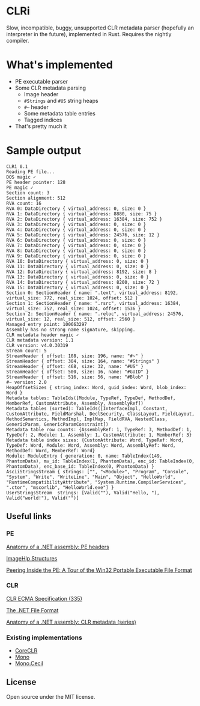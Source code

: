 # CLRi

Slow, incompatible, buggy, unsupported CLR metadata parser (hopefully an interpreter in the future), implemented in Rust. Requires the nightly compiler.

# What's implemented

* PE executable parser
* Some CLR metadata parsing
  * Image header
  * `#Strings` and `#US` string heaps
  * `#~` header
  * Some metadata table entries
  * Tagged indices
* That's pretty much it

# Sample output

    CLRi 0.1
    Reading PE file...
    DOS magic ✓
    PE header pointer: 128
    PE magic ✓
    Section count: 3
    Section alignment: 512
    RVA count: 16
    RVA 0: DataDirectory { virtual_address: 0, size: 0 }
    RVA 1: DataDirectory { virtual_address: 8880, size: 75 }
    RVA 2: DataDirectory { virtual_address: 16384, size: 752 }
    RVA 3: DataDirectory { virtual_address: 0, size: 0 }
    RVA 4: DataDirectory { virtual_address: 0, size: 0 }
    RVA 5: DataDirectory { virtual_address: 24576, size: 12 }
    RVA 6: DataDirectory { virtual_address: 0, size: 0 }
    RVA 7: DataDirectory { virtual_address: 0, size: 0 }
    RVA 8: DataDirectory { virtual_address: 0, size: 0 }
    RVA 9: DataDirectory { virtual_address: 0, size: 0 }
    RVA 10: DataDirectory { virtual_address: 0, size: 0 }
    RVA 11: DataDirectory { virtual_address: 0, size: 0 }
    RVA 12: DataDirectory { virtual_address: 8192, size: 8 }
    RVA 13: DataDirectory { virtual_address: 0, size: 0 }
    RVA 14: DataDirectory { virtual_address: 8200, size: 72 }
    RVA 15: DataDirectory { virtual_address: 0, size: 0 }
    Section 0: SectionHeader { name: ".text", virtual_address: 8192, virtual_size: 772, real_size: 1024, offset: 512 }
    Section 1: SectionHeader { name: ".rsrc", virtual_address: 16384, virtual_size: 752, real_size: 1024, offset: 1536 }
    Section 2: SectionHeader { name: ".reloc", virtual_address: 24576, virtual_size: 12, real_size: 512, offset: 2560 }
    Managed entry point: 100663297
    Assembly has no strong name signature, skipping.
    CLR metadata header magic ✓
    CLR metadata version: 1.1
    CLR version: v4.0.30319
    Stream count: 5
    StreamHeader { offset: 108, size: 196, name: "#~" }
    StreamHeader { offset: 304, size: 164, name: "#Strings" }
    StreamHeader { offset: 468, size: 32, name: "#US" }
    StreamHeader { offset: 500, size: 16, name: "#GUID" }
    StreamHeader { offset: 516, size: 56, name: "#Blob" }
    #~ version: 2.0
    HeapOffsetSizes { string_index: Word, guid_index: Word, blob_index: Word }
    Metadata tables: TableIds([Module, TypeRef, TypeDef, MethodDef, MemberRef, CustomAttribute, Assembly, AssemblyRef])
    Metadata tables (sorted): TableIds([InterfaceImpl, Constant, CustomAttribute, FieldMarshal, DeclSecurity, ClassLayout, FieldLayout, MethodSemantics, MethodImpl, ImplMap, FieldRVA, NestedClass, GenericParam, GenericParamConstraint])
    Metadata table row counts: {AssemblyRef: 1, TypeRef: 3, MethodDef: 1, TypeDef: 2, Module: 1, Assembly: 1, CustomAttribute: 1, MemberRef: 3}
    Metadata table index sizes: {CustomAttribute: Word, TypeRef: Word, TypeDef: Word, Module: Word, Assembly: Word, AssemblyRef: Word, MethodDef: Word, MemberRef: Word}
    Module: ModuleEntry { generation: 0, name: TableIndex(149, PhantomData), mv_id: TableIndex(1, PhantomData), enc_id: TableIndex(0, PhantomData), enc_base_id: TableIndex(0, PhantomData) }
    AsciiStringsStream { strings: ["", "<Module>", "Program", "Console", "System", "Write", "WriteLine", "Main", "Object", "HelloWorld", "RuntimeCompatibilityAttribute", "System.Runtime.CompilerServices", ".ctor", "mscorlib", "HelloWorld.exe"] }
    UserStringsStream  strings: [Valid(""), Valid("Hello, "), Valid("world!"), Valid("")] 

## Useful links

### PE

[Anatomy of a .NET assembly: PE headers](https://www.simple-talk.com/blogs/anatomy-of-a-net-assembly-pe-headers/)

[ImageHlp Structures](https://msdn.microsoft.com/en-us/library/windows/desktop/ms680198(v=vs.85).aspx)

[Peering Inside the PE: A Tour of the Win32 Portable Executable File Format](https://msdn.microsoft.com/en-us/library/ms809762.aspx)

### CLR

[CLR ECMA Specification (335)](https://www.ecma-international.org/publications/files/ECMA-ST/ECMA-335.pdf)

[The .NET File Format](http://www.ntcore.com/files/dotnetformat.htm)

[Anatomy of a .NET assembly: CLR metadata (series)](https://www.simple-talk.com/blogs/anatomy-of-a-net-assembly-clr-metadata-1/)

### Existing implementations

* [CoreCLR](https://github.com/dotnet/coreclr)
* [Mono](https://github.com/mono/mono)
* [Mono.Cecil](https://github.com/jbevain/cecil)

## License

Open source under the MIT license.
